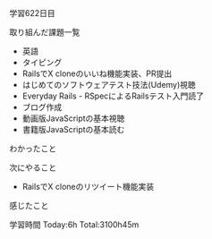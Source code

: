 学習622日目

取り組んだ課題一覧

- 英語
- タイピング
- RailsでX cloneのいいね機能実装、PR提出
- はじめてのソフトウェアテスト技法(Udemy)視聴
- Everyday Rails - RSpecによるRailsテスト入門読了
- ブログ作成
- 動画版JavaScriptの基本視聴
- 書籍版JavaScriptの基本読む


わかったこと

次にやること

- RailsでX cloneのリツイート機能実装

感じたこと

学習時間 Today:6h Total:3100h45m